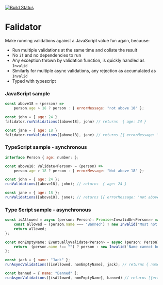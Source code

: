 [![Build Status](https://travis-ci.com/wecodeallnight/falidator.svg?branch=master)](https://travis-ci.com/wecodeallnight/falidator)

# Falidator

Make running validations against a JavaScript value fun again, because:
- Run multiple validations at the same time and collate the result
- No `if` and no dependencies to run
- Any exception thrown by validation function, is quickly handled as `Invalid`
- Similarly for multiple async validations, any rejection as accumulated as `Invalid`
- Typed with typescript


### JavaScript sample

```js
const above18 = (person) => 
    person.age > 18 ? person : { errorMessage: "not above 18" };

const john = { age: 24 }
falidator.runValidations([above18], john) // returns  { age: 24 }

const jane = { age: 18 }
falidator.runValidations([above18], jane) // returns [{ errorMessage: "not above 18" }]
```


### TypeScript sample - synchronous

```js
interface Person { age: number; };

const above18: Validate<Person> = (person) => 
    person.age > 18 ? person : { errorMessage: "Not above 18" };

const john = { age: 24 };
runValidations([above18], john); // returns  { age: 24 }

const jane = { age: 18 };
runValidations([above18], jane); // returns [{ errorMessage: "not above 18" }]
```


### Type Script sample - asynchronous

```js
const isAllowed = async (person: Person): Promise<InvalidOr<Person>> => {
    const allowed = (person.name === 'Banned') ? new Invalid("Must not be in the banned list") : person;
    return allowed;
};

const nonEmptyName: EventuallyValidate<Person> = async (person: Person) => {
    return  (person.name !== "") ? person : new Invalid('Name cannot be empty')
};

const jack = { name: "Jack" };
runAsyncValidations([isAllowed, nonEmptyName], jack); // returns { name: Jack }

const banned = { name: "Banned" };
runAsyncValidations([isAllowed, nonEmptyName], banned) // returns [{errorMessage: "Must not be in the banned list" }]
```
